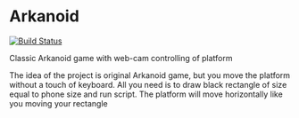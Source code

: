 # Arkanoid
[![Build Status](https://travis-ci.com/tikerlade/Arkanoid.svg?branch=CLI)](https://travis-ci.com/tikerlade/Arkanoid)


Classic Arkanoid game with web-cam controlling of platform

The idea of the project is original Arkanoid game, but you move the platform without a touch of keyboard. All you need is to draw black rectangle of size equal to phone size and run script. The platform will move horizontally like you moving your rectangle
